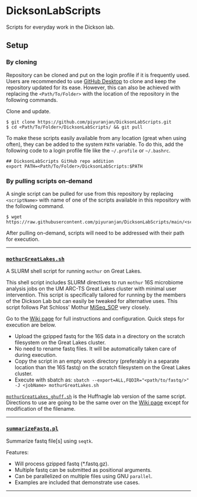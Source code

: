 # DicksonLabScripts

Scripts for everyday work in the Dickson lab.

## Setup

### By cloning

Repository can be cloned and put on the login profile if it is frequently used. Users are recommended to use [GitHub Desktop](https://desktop.github.com/) to clone and keep the repository updated for its ease. However, this can also be achieved with replacing the `<Path/To/Folder>` with the location of the repository in the following commands.

Clone and update.

```
$ git clone https://github.com/piyuranjan/DicksonLabScripts.git
$ cd <Path/To/Folder>/DicksonLabScripts/ && git pull
```

To make these scripts easily available from any location (great when using often), they can be added to the system `PATH` variable. To do this, add the following code to a login profile file like the `~/.profile` or `~/.bashrc`.

```
## DicksonLabScripts GitHub repo addition
export PATH=<Path/To/Folder>/DicksonLabScripts:$PATH
```

### By pulling scripts on-demand

A single script can be pulled for use from this repository by replacing `<scriptName>` with name of one of the scripts available in this repository with the following command.

```
$ wget https://raw.githubusercontent.com/piyuranjan/DicksonLabScripts/main/<scriptName>
```

After pulling on-demand, scripts will need to be addressed with their path for execution.

---

### [`mothurGreatLakes.sh`](./mothurGreatLakes.sh)

A SLURM shell script for running `mothur` on Great Lakes.

This shell script includes SLURM directives to run `mothur` 16S microbiome analysis jobs on the UM ARC-TS Great Lakes cluster with minimal user intervention. This script is specifically tailored for running by the members of the Dickson Lab but can easily be tweaked for alternative uses. This script follows Pat Schloss' Mothur [MiSeq_SOP](https://www.mothur.org/wiki/MiSeq_SOP) very closely.

Go to the [Wiki page](https://github.com/piyuranjan/DicksonLabScripts/wiki/mothurGreatLakes.sh) for full instructions and configuration. Quick steps for execution are below.

- Upload the gzipped fastq for the 16S data in a directory on the scratch filesystem on the Great Lakes cluster.
- No need to rename fastq files. It will be automatically taken care of during execution.
- Copy the script in an empty work directory (preferably in a separate location than the 16S fastq) on the scratch filesystem on the Great Lakes cluster.
- Execute with sbatch as: `sbatch --export=ALL,FQDIR="<path/to/fastq/>" -J <jobName> mothurGreatLakes.sh`

[`mothurGreatLakes_ghuff.sh`](./mothurGreatLakes_ghuff.sh) is the Huffnagle lab version of the same script. Directions to use are going to be the same over on the [Wiki page](https://github.com/piyuranjan/DicksonLabScripts/wiki/mothurGreatLakes.sh) except for modification of the filename.

---

### [`summarizeFastq.pl`](./summarizeFastq.pl)

Summarize fastq file[s] using `seqtk`.

Features:

- Will process gzipped fastq (*.fastq.gz).
- Multiple fastq can be submitted as positional arguments.
- Can be parallelized on multiple files using GNU `parallel`.
- Examples are included that demonstrate use cases.

---


